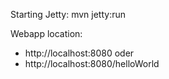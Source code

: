 Starting Jetty: mvn jetty:run

Webapp location: 
- http://localhost:8080 oder
- http://localhost:8080/helloWorld
